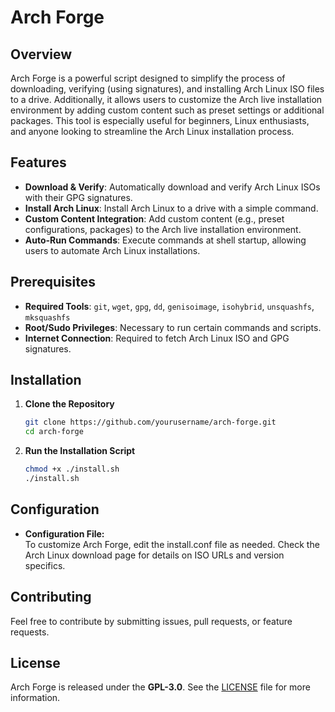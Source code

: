 # Arch Forge

## Overview
Arch Forge is a powerful script designed to simplify the process of downloading, verifying (using signatures), and installing Arch Linux ISO files to a drive. Additionally, it allows users to customize the Arch live installation environment by adding custom content such as preset settings or additional packages. This tool is especially useful for beginners, Linux enthusiasts, and anyone looking to streamline the Arch Linux installation process.

## Features
- **Download & Verify**: Automatically download and verify Arch Linux ISOs with their GPG signatures.
- **Install Arch Linux**: Install Arch Linux to a drive with a simple command.
- **Custom Content Integration**: Add custom content (e.g., preset configurations, packages) to the Arch live installation environment.
- **Auto-Run Commands**: Execute commands at shell startup, allowing users to automate Arch Linux installations.

## Prerequisites
- **Required Tools**: `git`, `wget`, `gpg`, `dd`, `genisoimage`, `isohybrid`, `unsquashfs`, `mksquashfs`  
- **Root/Sudo Privileges**: Necessary to run certain commands and scripts.
- **Internet Connection**: Required to fetch Arch Linux ISO and GPG signatures.

## Installation
1. **Clone the Repository**  
   ```bash
   git clone https://github.com/yourusername/arch-forge.git
   cd arch-forge
2. **Run the Installation Script**
    ```bash
    chmod +x ./install.sh
    ./install.sh
## Configuration
- **Configuration File:**\
To customize Arch Forge, edit the install.conf file as needed. Check the Arch Linux download page for details on ISO URLs and version specifics.

## Contributing
Feel free to contribute by submitting issues, pull requests, or feature requests.

## License
Arch Forge is released under the **GPL-3.0**. See the [LICENSE](https://github.com/sachabarbet/arch-forge/blob/main/LICENSE) file for more information.
